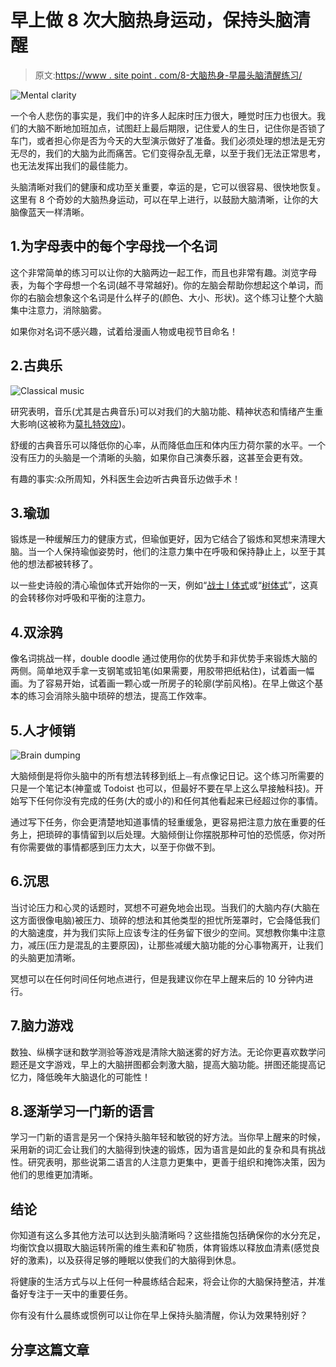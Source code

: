 # 早上做 8 次大脑热身运动，保持头脑清醒

> 原文:[https://www . site point . com/8-大脑热身-早晨头脑清醒练习/](https://www.sitepoint.com/8-brain-warm-up-exercises-for-mental-clarity-in-the-morning/)

![Mental clarity](../Images/240da405a46bf16201a5eb6e5f9af651.png)

一个令人悲伤的事实是，我们中的许多人起床时压力很大，睡觉时压力也很大。我们的大脑不断地加班加点，试图赶上最后期限，记住爱人的生日，记住你是否锁了车门，或者担心你是否为今天的大型演示做好了准备。我们必须处理的想法是无穷无尽的，我们的大脑为此而痛苦。它们变得杂乱无章，以至于我们无法正常思考，也无法发挥出我们的最佳能力。

头脑清晰对我们的健康和成功至关重要，幸运的是，它可以很容易、很快地恢复。这里有 8 个奇妙的大脑热身运动，可以在早上进行，以鼓励大脑清晰，让你的大脑像蓝天一样清晰。

## 1.为字母表中的每个字母找一个名词

这个非常简单的练习可以让你的大脑两边一起工作，而且也非常有趣。浏览字母表，为每个字母想一个名词(越不寻常越好)。你的左脑会帮助你想起这个单词，而你的右脑会想象这个名词是什么样子的(颜色、大小、形状)。这个练习让整个大脑集中注意力，消除脑雾。

如果你对名词不感兴趣，试着给漫画人物或电视节目命名！

## 2.古典乐

![Classical music](../Images/2a8d5fb47c238f85cf5194df4930ccd1.png)

研究表明，音乐(尤其是古典音乐)可以对我们的大脑功能、精神状态和情绪产生重大影响(这被称为[莫扎特效应](https://en.wikipedia.org/wiki/Mozart_effect))。

舒缓的古典音乐可以降低你的心率，从而降低血压和体内压力荷尔蒙的水平。一个没有压力的头脑是一个清晰的头脑，如果你自己演奏乐器，这甚至会更有效。

有趣的事实:众所周知，外科医生会边听古典音乐边做手术！

## 3.瑜珈

锻炼是一种缓解压力的健康方式，但瑜伽更好，因为它结合了锻炼和冥想来清理大脑。当一个人保持瑜伽姿势时，他们的注意力集中在呼吸和保持静止上，以至于其他的想法都被转移了。

以一些史诗般的清心瑜伽体式开始你的一天，例如“[战士 I 体式](http://www.yogabasics.com/asana/warrior-i/)或“[树体式](http://www.yogabasics.com/asana/tree/)”，这真的会转移你对呼吸和平衡的注意力。

## 4.双涂鸦

像名词挑战一样，double doodle 通过使用你的优势手和非优势手来锻炼大脑的两侧。简单地双手拿一支钢笔或铅笔(如果需要，用胶带把纸粘住)，试着画一幅画。为了容易开始，试着画一颗心或一所房子的轮廓(学前风格)。在早上做这个基本的练习会消除头脑中琐碎的想法，提高工作效率。

## 5.人才倾销

![Brain dumping](../Images/a7371294d9ce3f0e3d4106f88034a1da.png)

大脑倾倒是将你头脑中的所有想法转移到纸上⏤有点像记日记。这个练习所需要的只是一个笔记本(神童或 Todoist 也可以，但最好不要在早上这么早接触科技)。开始写下任何你没有完成的任务(大的或小的)和任何其他看起来已经超过你的事情。

通过写下任务，你会更清楚地知道事情的轻重缓急，更容易把注意力放在重要的任务上，把琐碎的事情留到以后处理。大脑倾倒让你摆脱那种可怕的恐慌感，你对所有你需要做的事情都感到压力太大，以至于你做不到。

## 6.沉思

当讨论压力和心灵的话题时，冥想不可避免地会出现。当我们的大脑内存(大脑在这方面很像电脑)被压力、琐碎的想法和其他类型的担忧所笼罩时，它会降低我们的大脑速度，并为我们实际上应该专注的任务留下很少的空间。冥想教你集中注意力，减压(压力是混乱的主要原因)，让那些减缓大脑功能的分心事物离开，让我们的头脑更加清晰。

冥想可以在任何时间任何地点进行，但是我建议你在早上醒来后的 10 分钟内进行。

## 7.脑力游戏

数独、纵横字谜和数学测验等游戏是清除大脑迷雾的好方法。无论你更喜欢数学问题还是文字游戏，早上的大脑拼图都会刺激大脑，提高大脑功能。拼图还能提高记忆力，降低晚年大脑退化的可能性！

## 8.逐渐学习一门新的语言

学习一门新的语言是另一个保持头脑年轻和敏锐的好方法。当你早上醒来的时候，采用新的词汇会让我们的大脑得到快速的锻炼，因为语言是如此的复杂和具有挑战性。研究表明，那些说第二语言的人注意力更集中，更善于组织和掩饰决策，因为他们的思维更加清晰。

## 结论

你知道有这么多其他方法可以达到头脑清晰吗？这些措施包括确保你的水分充足，均衡饮食以摄取大脑运转所需的维生素和矿物质，体育锻炼以释放血清素(感觉良好的激素)，以及获得足够的睡眠以使我们的大脑得到休息。

将健康的生活方式与以上任何一种晨练结合起来，将会让你的大脑保持整洁，并准备好专注于一天中的重要任务。

你有没有什么晨练或惯例可以让你在早上保持头脑清醒，你认为效果特别好？

## 分享这篇文章